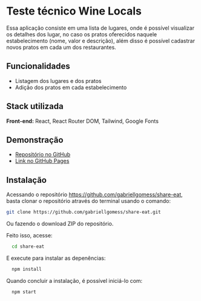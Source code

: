 
# Teste técnico Wine Locals

Essa aplicação consiste em uma lista de lugares, onde é possível visualizar os detalhes dos lugar, no caso os pratos oferecidos naquele estabelecimento (nome, valor e descrição), além disso é possível cadastrar novos pratos em cada um dos restaurantes.


## Funcionalidades

- Listagem dos lugares e dos pratos
- Adição dos pratos em cada estabelecimento



## Stack utilizada

**Front-end:** React, React Router DOM, Tailwind, Google Fonts



## Demonstração

- [Repositório no GitHub](https://github.com/gabriellgomess/share-eat)
- [Link no GitHub Pages](https://gabriellgomess.github.io/share-eat/)



## Instalação

Acessando o repositório https://github.com/gabriellgomess/share-eat, basta clonar o repositório através do terminal usando o comando:

```bash
git clone https://github.com/gabriellgomess/share-eat.git
```
Ou fazendo o download ZIP do repositório.

Feito isso, acesse:
```bash  
  cd share-eat
```

E execute para instalar as depenências:

```bash  
  npm install 
```
Quando concluir a instalação, é possível iniciá-lo com:

```bash  
  npm start
```
    
